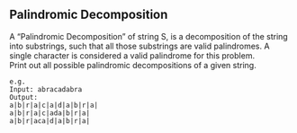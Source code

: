## Palindromic Decomposition
A “Palindromic Decomposition” of string S, is a decomposition of the string into substrings,
such that all those substrings are valid palindromes. A single character is considered a valid
palindrome for this problem.   
Print out all possible palindromic decompositions of a given
string.
``` 
e.g.
Input: abracadabra
Output:
a|b|r|a|c|a|d|a|b|r|a|
a|b|r|a|c|ada|b|r|a|
a|b|r|aca|d|a|b|r|a|

```